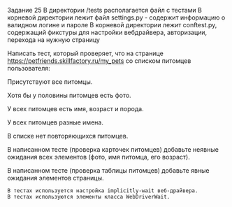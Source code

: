 Задание 25
В директории /tests располагается файл с тестами
В корневой директории лежит файл settings.py - содержит информацию о валидном логине и пароле
В корневой директории лежит conftest.py, содержащий фикстуры для настройки вебдрайвера, авторизации, перехода на нужную страницу

Написать тест, который проверяет, что на странице https://petfriends.skillfactory.ru/my_pets со списком питомцев пользователя:

<p align="left">Присутствуют все питомцы.</p>
<p align="left">Хотя бы у половины питомцев есть фото.</p>
<p align="left">У всех питомцев есть имя, возраст и порода.</p>
<p align="left">У всех питомцев разные имена.</p>
<p align="left">В списке нет повторяющихся питомцев.</p>
<p align="left">В написанном тесте (проверка карточек питомцев) добавьте неявные ожидания всех элементов (фото, имя питомца, его возраст).</p>
<p align="left">В написанном тесте (проверка таблицы питомцев) добавьте явные ожидания элементов страницы.</p>

    В тестах используется настройка implicitly-wait веб-драйвера.
    В тестах используются элементы класса WebDriverWait.

